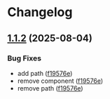 # Changelog

## [1.1.2](https://github.com/davidshen84/dos2unix/compare/v1.1.1...v1.1.2) (2025-08-04)


### Bug Fixes

* add path ([f19576e](https://github.com/davidshen84/dos2unix/commit/f19576ec7969b0b23e762a738fd17af36e31edb6))
* remove component ([f19576e](https://github.com/davidshen84/dos2unix/commit/f19576ec7969b0b23e762a738fd17af36e31edb6))
* remove path ([f19576e](https://github.com/davidshen84/dos2unix/commit/f19576ec7969b0b23e762a738fd17af36e31edb6))
